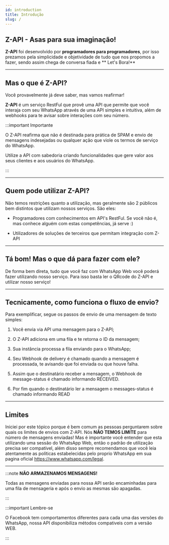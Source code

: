 ```yaml
---
id: introduction
title: Introdução
slug: /
---
```


## Z-API - Asas para sua imaginação!

**Z-API** foi desenvolvido por **programadores para programadores**, por isso prezamos pela simplicidade e objetividade de tudo que nos propomos a fazer, sendo assim chega de conversa fiada e ** Let's Bora!**

---

## Mas o que é Z-API?

Você provavelmente já deve saber, mas vamos reafirmar!

**Z-API** é um serviço RestFul que provê uma API que permite que você interaja com seu WhatsApp através de uma API simples e intuitiva, além de webhooks para te avisar sobre interações com seu número.

:::important Importante

O Z-API reafirma que não é destinada para prática de SPAM e envio de mensagens indesejadas ou qualquer ação que viole os termos de serviço do WhatsApp.

Utilize a API com sabedoria criando funcionalidades que gere valor aos seus clientes e aos usuários do WhatsApp.

:::

---

## Quem pode utilizar Z-API?

Não temos restrições quanto a utilização, mas geralmente são 2 públicos bem distintos que utilizam nossos serviços. São eles:

- Programadores com conhecimentos em API's RestFul. Se você não é, mas conhece alguém com estas competências, já serve :)

- Utilizadores de soluções de terceiros que permitam integração com Z-API

---

## Tá bom! Mas o que dá para fazer com ele?

De forma bem direta, tudo que você faz com WhatsApp Web você poderá fazer utilizando nosso serviço. Para isso basta ler o QRcode do Z-API e utilizar nosso serviço!

---

## Tecnicamente, como funciona o fluxo de envio?

Para exemplificar, segue os passos de envio de uma mensagem de texto simples:

1. Você envia via API uma mensagem para o Z-API;

2. O Z-API adiciona em uma fila e te retorna o ID da mensagem;

3. Sua instância processa a fila enviando para o WhatsApp;

4. Seu Webhook de delivery é chamado quando a mensagem é processada, te avisando que foi enviada ou que houve falha.

5. Assim que o destinatário receber a mensagem, o Webhook de message-status é chamado informando RECEIVED.

6. Por fim quando o destinatário ler a mensagem o messages-status é chamado informando READ

---

## Limites

Iniciei por este tópico porque é bem comum as pessoas perguntarem sobre quais os limites de envios com Z-API. Nós **NÃO TEMOS LIMITE** para número de mensagens enviadas! Mas é importante você entender que esta utilizando uma sessão do WhatsApp Web, então o padrão de utilização precisa ser compatível, além disso sempre recomendamos que você leia atentamente as políticas estabelecidas pelo proprio WhatsApp em sua pagina oficial https://www.whatsapp.com/legal.

---

:::note **NÃO ARMAZENAMOS MENSAGENS!**

Todas as mensagens enviadas para nossa API serão encaminhadas para uma fila de mensageria e após o envio as mesmas são apagadas.

:::

:::important Lembre-se

O Facebook tem comportamentos diferentes para cada uma das versões do WhatsApp, nossa API disponibiliza métodos compativeis com a versão WEB.

:::

